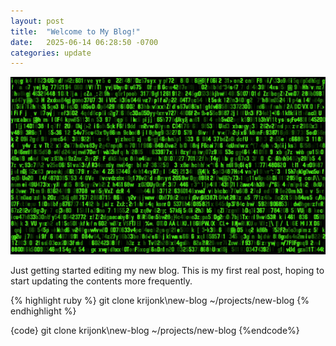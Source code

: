```yaml
---
layout: post
title:  "Welcome to My Blog!"
date:   2025-06-14 06:28:50 -0700
categories: update
---
```


![binary_code](/assets/images/binary_code.jpg)

Just getting started editing my new blog.  This is my first real post, hoping to start updating the contents more frequently.

{% highlight ruby %}
    git clone krijonk\new-blog ~/projects/new-blog
{% endhighlight %}


{code}
    git clone krijonk\new-blog ~/projects/new-blog
{%endcode%}